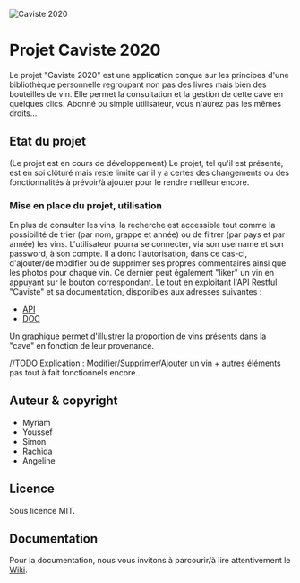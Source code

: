 ![Caviste 2020](./logo/Vin.png)

# Projet Caviste 2020

Le projet "Caviste 2020" est une application conçue sur les principes d'une bibliothèque personnelle regroupant non pas des livres mais bien des bouteilles de vin.
Elle permet la consultation et la gestion de cette cave en quelques clics.
Abonné ou simple utilisateur, vous n'aurez pas les mêmes droits...

## Etat du projet
(Le projet est en cours de développement) Le projet, tel qu'il est présenté, est en soi clôturé mais reste limité car il y a certes des changements ou des fonctionnalités à prévoir/à ajouter pour le rendre meilleur encore. 

### Mise en place du projet, utilisation
En plus de consulter les vins, la recherche est accessible tout comme la possibilité de trier (par nom, grappe et année) ou de filtrer (par pays et par année) les vins. L'utilisateur pourra se connecter, via son username et son password, à son compte. Il a donc l'autorisation, dans ce cas-ci, d'ajouter/de modifier ou de supprimer ses propres commentaires ainsi que les photos pour chaque vin. Ce dernier peut également "liker" un vin en appuyant sur le bouton correspondant. Le tout en exploitant l'API Restful "Caviste" et sa documentation, disponibles aux adresses suivantes : <br/>
- [API](http://cruth.phpnet.org/epfc/caviste/public/index.php/api/wines/) <br/>
- [DOC](http://cruth.phpnet.org/epfc/caviste/public/index.php)

Un graphique permet d'illustrer la proportion de vins présents dans la "cave" en fonction de leur provenance.

//TODO
Explication : Modifier/Supprimer/Ajouter un vin + autres éléments pas tout à fait fonctionnels encore...

## Auteur & copyright
- Myriam
- Youssef
- Simon
- Rachida
- Angeline

## Licence
Sous licence MIT.


## Documentation
Pour la documentation, nous vous invitons à parcourir/à lire attentivement le [Wiki](https://github.com/simsolden/jsProject/wiki).


